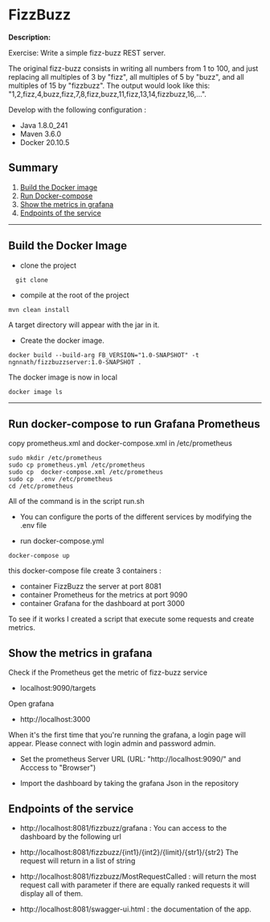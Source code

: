 # FizzBuzz
**Description:**

Exercise: Write a simple fizz-buzz REST server. 

The original fizz-buzz consists in writing all numbers from 1 to 100, and just replacing all multiples of 3 by "fizz", all multiples of 5 by "buzz", and all multiples of 15 by "fizzbuzz". The output would look like this: "1,2,fizz,4,buzz,fizz,7,8,fizz,buzz,11,fizz,13,14,fizzbuzz,16,...".

Develop with the following configuration :
 - Java 1.8.0_241
 - Maven 3.6.0
 - Docker 20.10.5
 
## Summary
1. [Build the Docker image](#dockerImage)
2. [Run Docker-compose](#docker-compose)
3. [Show the metrics in grafana](#metrics)
4. [Endpoints of the service](#endpoints)

___

## Build the Docker Image 

<a name="dockerImage"><a>

- clone the project
```
  git clone
```
- compile at the root of the project
```
mvn clean install
```
A target directory will appear with the jar in it.

- Create the docker image.

```
docker build --build-arg FB_VERSION="1.0-SNAPSHOT" -t  ngnnath/fizzbuzzserver:1.0-SNAPSHOT .
```
The docker image is now in local
```
docker image ls
```  
___
## Run docker-compose to run Grafana Prometheus

<a name="docker-compose"><a>

copy prometheus.xml and docker-compose.xml in /etc/prometheus

```
sudo mkdir /etc/prometheus
sudo cp prometheus.yml /etc/prometheus
sudo cp  docker-compose.xml /etc/prometheus
sudo cp  .env /etc/prometheus
cd /etc/prometheus
```
All of the command is in the script run.sh

- You can configure the ports of the different services by modifying the .env file
  
- run docker-compose.yml
```
docker-compose up
```
this docker-compose file create 3 containers :

- container FizzBuzz the server at port 8081
- container Prometheus for the metrics at port 9090
- container Grafana for the dashboard at port 3000


To see if it works I created a script that execute some requests and create metrics.

## Show the metrics in grafana

<a name="metrics"><a>

Check if the Prometheus get the metric of fizz-buzz service 
- localhost:9090/targets

Open grafana

- http://localhost:3000

When it's the first time that you're running the grafana, a login page will appear.
Please connect with login admin and password admin.

- Set the prometheus Server URL (URL: "http://localhost:9090/" and Acccess to "Browser") 

- Import the dashboard by taking the grafana Json in the repository


## Endpoints of the service

<a name="endpoints"><a>

- http://localhost:8081/fizzbuzz/grafana :
  You can access to the dashboard by the following url
  
- http://localhost:8081/fizzbuzz/{int1}/{int2}/{limit}/{str1}/{str2}
  The request will return in a list of string
- http://localhost:8081/fizzbuzz/MostRequestCalled : will return the most request call with parameter if there are equally ranked requests it will display all
  of them.
  
- http://localhost:8081/swagger-ui.html : the documentation of the app.




